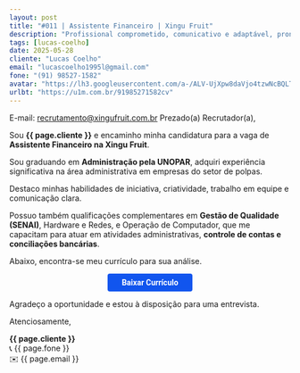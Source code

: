 ```yaml
---
layout: post
title: "#011 | Assistente Financeiro | Xingu Fruit"
description: "Profissional comprometido, comunicativo e adaptável, pronto para agregar valor à equipe!"
tags: [lucas-coelho]
date: 2025-05-28
cliente: "Lucas Coelho"
email: "lucascoelho1995l@gmail.com"
fone: "(91) 98527-1582"
avatar: "https://lh3.googleusercontent.com/a-/ALV-UjXpw8daVjo4tzwNcBQLTYZhzQ7xDQGc4Fifteyjd5WwvB2LYF7vbQ=s240-p-k-no"
urlbt: "https://u1m.com.br/91985271582cv"
---
```

E-mail: recrutamento@xingufruit.com.br
Prezado(a) Recrutador(a),

Sou **{{ page.cliente }}** e encaminho minha candidatura para a vaga de **Assistente Financeiro na Xingu Fruit**. 

Sou graduando em **Administração pela UNOPAR**, adquiri experiência significativa na área administrativa em empresas do setor de polpas.

Destaco minhas habilidades de iniciativa, criatividade, trabalho em equipe e comunicação clara. 

Possuo também qualificações complementares em **Gestão de Qualidade (SENAI)**, Hardware e Redes, e Operação de Computador, que me capacitam para atuar em atividades administrativas, **controle de contas e conciliações bancárias**.

Abaixo, encontra-se meu currículo para sua análise. 

<center><a href="{{ page.urlbt }}" class="btn" style="display: inline-block;padding: 8px 25px;color: white;font-size: 14px;text-decoration: none;border-radius: 4px;text-align: center;cursor: pointer;display: inline-block;font-weight: 700;font-family: 'Roboto', Tahoma, Verdana, Segoe, sans-serif;background-color: #15e;">Baixar Currículo</a></center>

Agradeço a oportunidade e estou à disposição para uma entrevista.

Atenciosamente,

**{{ page.cliente }}**<br>
📞 {{ page.fone }}<br>
✉️ {{ page.email }}
